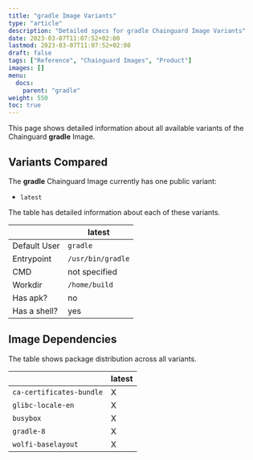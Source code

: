 ```yaml
---
title: "gradle Image Variants"
type: "article"
description: "Detailed specs for gradle Chainguard Image Variants"
date: 2023-03-07T11:07:52+02:00
lastmod: 2023-03-07T11:07:52+02:00
draft: false
tags: ["Reference", "Chainguard Images", "Product"]
images: []
menu:
  docs:
    parent: "gradle"
weight: 550
toc: true
---
```


This page shows detailed information about all available variants of the Chainguard **gradle** Image.

## Variants Compared
The **gradle** Chainguard Image currently has one public variant: 

- `latest`

The table has detailed information about each of these variants.

|              | latest            |
|--------------|-------------------|
| Default User | `gradle`          |
| Entrypoint   | `/usr/bin/gradle` |
| CMD          | not specified     |
| Workdir      | `/home/build`     |
| Has apk?     | no                |
| Has a shell? | yes               |

## Image Dependencies
The table shows package distribution across all variants.

|                          | latest |
|--------------------------|--------|
| `ca-certificates-bundle` | X      |
| `glibc-locale-en`        | X      |
| `busybox`                | X      |
| `gradle-8`               | X      |
| `wolfi-baselayout`       | X      |

